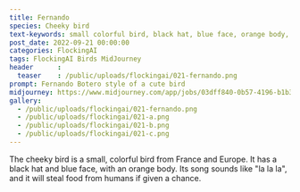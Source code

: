 ```yaml
---
title: Fernando
species: Cheeky bird
text-keywords: small colorful bird, black hat, blue face, orange body, from France and Europe. its song sounds like "la la la", will steal food from humans if given a chance
post_date: 2022-09-21 00:00:00
categories: FlockingAI
tags: FlockingAI Birds MidJourney 
header      :
  teaser    : /public/uploads/flockingai/021-fernando.png
prompt: Fernando Botero style of a cute bird
midjourney: https://www.midjourney.com/app/jobs/03dff840-0b57-4196-b1b3-fb0ef61084fc
gallery: 
  - /public/uploads/flockingai/021-fernando.png
  - /public/uploads/flockingai/021-a.png
  - /public/uploads/flockingai/021-b.png
  - /public/uploads/flockingai/021-c.png
---
```


The cheeky bird is a small, colorful bird from France and Europe. It has a black hat and blue face, with an orange body. Its song sounds like "la la la", and it will steal food from humans if given a chance.
